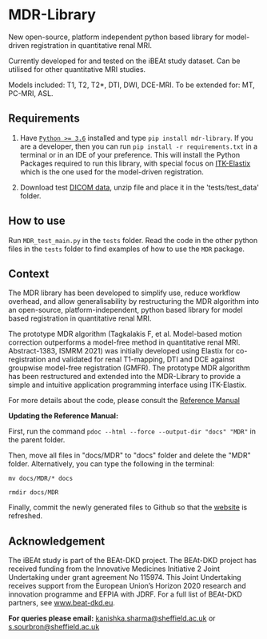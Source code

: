 # MDR-Library
New open-source, platform independent python based library for model-driven registration in quantitative renal MRI.

Currently developed for and tested on the iBEAt study dataset. Can be utilised for other quantitative MRI studies.

Models included: T1, T2, T2*, DTI, DWI, DCE-MRI. To be extended for: MT, PC-MRI, ASL.
 
 
## Requirements
1. Have [`Python >= 3.6`](https://www.python.org/) installed and type `pip install mdr-library`. If you are a developer, then you can run `pip install -r requirements.txt` in a terminal or in an IDE of your preference. This will install the Python Packages required to run this library, with special focus on [ITK-Elastix](https://github.com/InsightSoftwareConsortium/ITKElastix) which is the one used for the model-driven registration.

2. Download test [DICOM data](https://shorturl.at/rwCUV), unzip file and place it in the 'tests/test_data' folder.


## How to use
Run `MDR_test_main.py` in the `tests` folder. Read the code in the other python files in the `tests` folder to find examples of how to use the `MDR` package.


## Context
The MDR library has been developed to simplify use, reduce workflow overhead, and allow generalisability by restructuring the MDR algorithm into an open-source, platform-independent, python based library for model based registration in quantitative renal MRI.

The prototype MDR algorithm (Tagkalakis F, et al. Model-based motion correction outperforms a model-free method in quantitative renal MRI. Abstract-1383, ISMRM 2021) was initially developed using Elastix for co-registration and validated for renal T1-mapping, DTI and DCE against groupwise model-free registration (GMFR). The prototype MDR algorithm has been restructured and extended into the MDR-Library to provide a simple and intuitive application programming interface using ITK-Elastix.

For more details about the code, please consult the [Reference Manual](https://qib-sheffield.github.io/MDR-Library/)


**Updating the Reference Manual:** 

First, run the command `pdoc --html --force --output-dir "docs" "MDR"` in the parent folder.

Then, move all files in "docs/MDR" to "docs" folder and delete the "MDR" folder. Alternatively, you can type the following in the terminal:

`mv docs/MDR/* docs`

`rmdir docs/MDR`

Finally, commit the newly generated files to Github so that the [website](https://qib-sheffield.github.io/MDR-Library/) is refreshed.


## Acknowledgement
The iBEAt study is part of the BEAt-DKD project. The BEAt-DKD project has received funding from the Innovative Medicines Initiative 2 Joint Undertaking under grant agreement No 115974. This Joint Undertaking receives support from the European Union’s Horizon 2020 research and innovation programme and EFPIA with JDRF. For a full list of BEAt-DKD partners, see www.beat-dkd.eu.

**For queries please email:** kanishka.sharma@sheffield.ac.uk or s.sourbron@sheffield.ac.uk

